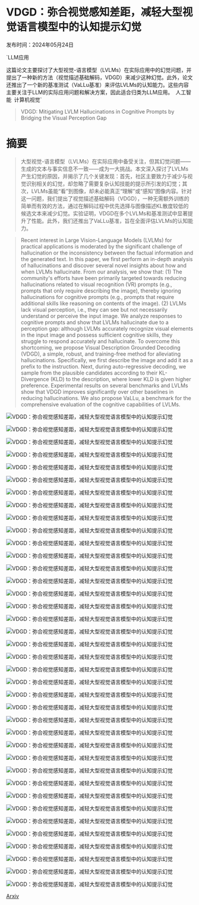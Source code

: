 # VDGD：弥合视觉感知差距，减轻大型视觉语言模型中的认知提示幻觉

发布时间：2024年05月24日

`LLM应用

这篇论文主要探讨了大型视觉-语言模型（LVLMs）在实际应用中的幻觉问题，并提出了一种新的方法（视觉描述基础解码，VDGD）来减少这种幻觉。此外，论文还推出了一个新的基准测试（VaLLu基准）来评估LVLMs的认知能力。这些内容主要关注于LLM的实际应用问题和解决方案，因此适合归类为LLM应用。` `人工智能` `计算机视觉`

> VDGD: Mitigating LVLM Hallucinations in Cognitive Prompts by Bridging the Visual Perception Gap

# 摘要

> 大型视觉-语言模型（LVLMs）在实际应用中备受关注，但其幻觉问题——生成的文本与事实信息不一致——成为一大挑战。本文深入探讨了LVLMs产生幻觉的原因，并揭示了几个关键发现：首先，社区主要致力于减少与视觉识别相关的幻觉，却忽略了需要复杂认知技能的提示所引发的幻觉；其次，LVLMs虽能“看”到图像，却未必能真正“理解”或“感知”图像内容。针对这一问题，我们提出了视觉描述基础解码（VDGD），一种无需额外训练的简单而有效的方法，通过在解码过程中优先选择与图像描述KL散度较低的候选文本来减少幻觉。实验证明，VDGD在多个LVLMs和基准测试中显著提升了性能。此外，我们还推出了VaLLu基准，旨在全面评估LVLMs的认知能力。

> Recent interest in Large Vision-Language Models (LVLMs) for practical applications is moderated by the significant challenge of hallucination or the inconsistency between the factual information and the generated text. In this paper, we first perform an in-depth analysis of hallucinations and discover several novel insights about how and when LVLMs hallucinate. From our analysis, we show that: (1) The community's efforts have been primarily targeted towards reducing hallucinations related to visual recognition (VR) prompts (e.g., prompts that only require describing the image), thereby ignoring hallucinations for cognitive prompts (e.g., prompts that require additional skills like reasoning on contents of the image). (2) LVLMs lack visual perception, i.e., they can see but not necessarily understand or perceive the input image. We analyze responses to cognitive prompts and show that LVLMs hallucinate due to a perception gap: although LVLMs accurately recognize visual elements in the input image and possess sufficient cognitive skills, they struggle to respond accurately and hallucinate. To overcome this shortcoming, we propose Visual Description Grounded Decoding (VDGD), a simple, robust, and training-free method for alleviating hallucinations. Specifically, we first describe the image and add it as a prefix to the instruction. Next, during auto-regressive decoding, we sample from the plausible candidates according to their KL-Divergence (KLD) to the description, where lower KLD is given higher preference. Experimental results on several benchmarks and LVLMs show that VDGD improves significantly over other baselines in reducing hallucinations. We also propose VaLLu, a benchmark for the comprehensive evaluation of the cognitive capabilities of LVLMs.

![VDGD：弥合视觉感知差距，减轻大型视觉语言模型中的认知提示幻觉](../../../paper_images/2405.15683/x1.png)

![VDGD：弥合视觉感知差距，减轻大型视觉语言模型中的认知提示幻觉](../../../paper_images/2405.15683/x2.png)

![VDGD：弥合视觉感知差距，减轻大型视觉语言模型中的认知提示幻觉](../../../paper_images/2405.15683/x3.png)

![VDGD：弥合视觉感知差距，减轻大型视觉语言模型中的认知提示幻觉](../../../paper_images/2405.15683/x4.png)

![VDGD：弥合视觉感知差距，减轻大型视觉语言模型中的认知提示幻觉](../../../paper_images/2405.15683/x5.png)

![VDGD：弥合视觉感知差距，减轻大型视觉语言模型中的认知提示幻觉](../../../paper_images/2405.15683/x6.png)

![VDGD：弥合视觉感知差距，减轻大型视觉语言模型中的认知提示幻觉](../../../paper_images/2405.15683/x7.png)

![VDGD：弥合视觉感知差距，减轻大型视觉语言模型中的认知提示幻觉](../../../paper_images/2405.15683/x8.png)

![VDGD：弥合视觉感知差距，减轻大型视觉语言模型中的认知提示幻觉](../../../paper_images/2405.15683/x9.png)

![VDGD：弥合视觉感知差距，减轻大型视觉语言模型中的认知提示幻觉](../../../paper_images/2405.15683/x10.png)

![VDGD：弥合视觉感知差距，减轻大型视觉语言模型中的认知提示幻觉](../../../paper_images/2405.15683/x11.png)

![VDGD：弥合视觉感知差距，减轻大型视觉语言模型中的认知提示幻觉](../../../paper_images/2405.15683/x12.png)

![VDGD：弥合视觉感知差距，减轻大型视觉语言模型中的认知提示幻觉](../../../paper_images/2405.15683/x13.png)

![VDGD：弥合视觉感知差距，减轻大型视觉语言模型中的认知提示幻觉](../../../paper_images/2405.15683/x14.png)

![VDGD：弥合视觉感知差距，减轻大型视觉语言模型中的认知提示幻觉](../../../paper_images/2405.15683/x15.png)

![VDGD：弥合视觉感知差距，减轻大型视觉语言模型中的认知提示幻觉](../../../paper_images/2405.15683/x16.png)

![VDGD：弥合视觉感知差距，减轻大型视觉语言模型中的认知提示幻觉](../../../paper_images/2405.15683/x17.png)

![VDGD：弥合视觉感知差距，减轻大型视觉语言模型中的认知提示幻觉](../../../paper_images/2405.15683/x18.png)

![VDGD：弥合视觉感知差距，减轻大型视觉语言模型中的认知提示幻觉](../../../paper_images/2405.15683/x19.png)

![VDGD：弥合视觉感知差距，减轻大型视觉语言模型中的认知提示幻觉](../../../paper_images/2405.15683/x20.png)

![VDGD：弥合视觉感知差距，减轻大型视觉语言模型中的认知提示幻觉](../../../paper_images/2405.15683/x21.png)

![VDGD：弥合视觉感知差距，减轻大型视觉语言模型中的认知提示幻觉](../../../paper_images/2405.15683/x22.png)

![VDGD：弥合视觉感知差距，减轻大型视觉语言模型中的认知提示幻觉](../../../paper_images/2405.15683/x23.png)

![VDGD：弥合视觉感知差距，减轻大型视觉语言模型中的认知提示幻觉](../../../paper_images/2405.15683/x24.png)

![VDGD：弥合视觉感知差距，减轻大型视觉语言模型中的认知提示幻觉](../../../paper_images/2405.15683/x25.png)

![VDGD：弥合视觉感知差距，减轻大型视觉语言模型中的认知提示幻觉](../../../paper_images/2405.15683/x26.png)

![VDGD：弥合视觉感知差距，减轻大型视觉语言模型中的认知提示幻觉](../../../paper_images/2405.15683/x27.png)

![VDGD：弥合视觉感知差距，减轻大型视觉语言模型中的认知提示幻觉](../../../paper_images/2405.15683/x28.png)

![VDGD：弥合视觉感知差距，减轻大型视觉语言模型中的认知提示幻觉](../../../paper_images/2405.15683/x29.png)

![VDGD：弥合视觉感知差距，减轻大型视觉语言模型中的认知提示幻觉](../../../paper_images/2405.15683/x30.png)

![VDGD：弥合视觉感知差距，减轻大型视觉语言模型中的认知提示幻觉](../../../paper_images/2405.15683/x31.png)

![VDGD：弥合视觉感知差距，减轻大型视觉语言模型中的认知提示幻觉](../../../paper_images/2405.15683/x32.png)

![VDGD：弥合视觉感知差距，减轻大型视觉语言模型中的认知提示幻觉](../../../paper_images/2405.15683/x33.png)

![VDGD：弥合视觉感知差距，减轻大型视觉语言模型中的认知提示幻觉](../../../paper_images/2405.15683/x34.png)

![VDGD：弥合视觉感知差距，减轻大型视觉语言模型中的认知提示幻觉](../../../paper_images/2405.15683/x35.png)

![VDGD：弥合视觉感知差距，减轻大型视觉语言模型中的认知提示幻觉](../../../paper_images/2405.15683/x36.png)

![VDGD：弥合视觉感知差距，减轻大型视觉语言模型中的认知提示幻觉](../../../paper_images/2405.15683/x37.png)

![VDGD：弥合视觉感知差距，减轻大型视觉语言模型中的认知提示幻觉](../../../paper_images/2405.15683/x38.png)

[Arxiv](https://arxiv.org/abs/2405.15683)